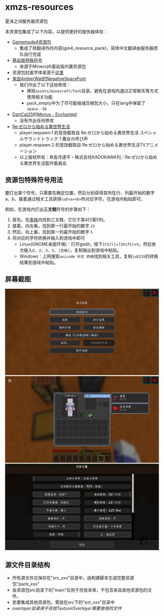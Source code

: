 # xmzs-resources
夏沫之诗服务器资源包

本资源包集成了以下内容，以提供更好的服务器体验：
* [Gamemode4资源包](https://github.com/Gamemode4Dev/GM4_Resources)
    * 集成了除翻译外的内容(gm4_resource_pack)，简体中文翻译由服务器团队自行完成
* [基岩版特殊符号](assets/xmzs/textures/bedrock_glyphs/)
    * 来源于Minecraft基岩版内置资源包
* 资源包封面字体来源于[这里](https://www.lexaloffle.com/bbs/?tid=3760)
* [来自AmberWat的NegativeSpaceFont](https://github.com/AmberWat/NegativeSpaceFont)
    * 我们作出了以下这些修改：
        * 移除`assets/minecraft/font`目录，避免在游戏内通过正常聊天等方式使用相关功能
        * pack_empty中为了尽可能缩减压缩包大小，只在lang中保留了`space.-36`
* [DartCat25](https://www.planetminecraft.com/member/dartcat25/)的[Menus - Enchanted](https://www.planetminecraft.com/texture-pack/menus-enchanted/)
    * 没有作出任何修改
* [Re:ゼロから始める異世界生活](http://re-zero-anime.jp/)
    * player.respawn.1 的音效截取自 Re:ゼロから始める異世界生活 スペシャルサウンドトラック 1 魔女の呼び声
    * player.respawn.2 的音效截取自 Re:ゼロから始める異世界生活TVアニメーション
    * 以上版权所有：©長月達平・株式会社KADOKAWA刊／Re:ゼロから始める異世界生活製作委員会

## 资源包特殊符号用法

要打出某个符号，只需要先确定位置，然后分别获得其所在行、列最开始的数字a、b，接着通过相关工具获得`\uE<a><b>`所对应字符，在游戏内粘贴即可。

例如，在游戏内打出**三叉戟**符号的步骤如下：
1. 首先，在[表格](src_xmzs-resources/main/assets/minecraft/font/glyph_map.webp)内找到三叉戟，它位于第4行第5列。
2. 接着，向左看，找到那一行最开始的数字 `23`
3. 然后，向上看，找到那一列最开始的数字 `5`
4. 将对应的字符转换并输入到游戏中即可
    * Linux(GNOME桌面环境)：打开gedit，按下`[Ctrl]`+`[Shift]`+`U`，然后依次输入`E`、`2`、`3`、`5`、`[空格]`，复制输出到游戏中粘贴。
    * Windows：上网搜索`unicode 中文 转换`找到相关工具，复制`\uE235`的转换结果到游戏中粘贴。

## 屏幕截图
![1](screenshots/1.png)
![2](screenshots/2.png)
![3](screenshots/3.png)

## 源文件目录结构
* 所有源文件应保存在"src_xxx"目录中，由构建脚本生成完整资源包"pack_xxx"
* 各资源包src目录下的"main"仅用于存放本体，不包含来自其他资源包的文件。
* 若要集成其他资源包，需放在src下的"ext_xxx"目录中
* *overlayer目录用于存放TextureOverlayer需要使用的文件*